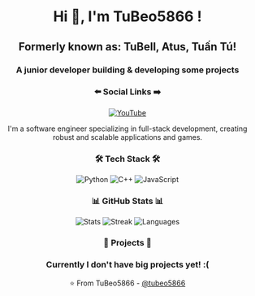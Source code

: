 <!-- Introduction -->
<h1 align="center">Hi 👋, I'm TuBeo5866 !</h1>
<h2 align="center">Formerly known as: TuBell, Atus, Tuấn Tú!</h2>
<h3 align="center">A junior developer building & developing some projects</h3>

<!-- Social Media Links -->
<h3 align="center">⬅️ Social Links ➡️</h3>
<p align="center" width: 50px;>
  <a href="https://linktr.ee/tubeo5866/" target="blank"><img align="center" alt="YouTube" /></a>
</p>

<!-- About Me -->
<p align="center">I'm a software engineer specializing in full-stack development, creating robust and scalable applications and games.</p>

<!-- Tech Stack -->
<h3 align="center">🛠 Tech Stack 🛠</h3>
<p align="center">
  <img src="https://img.icons8.com/color/48/000000/python.png" alt="Python"/>
  <img src="https://img.icons8.com/color/48/000000/c#.png" alt="C++"/>
  <img src="https://img.icons8.com/color/48/000000/javascript.png" alt="JavaScript"/>
</p>

<!-- GitHub Stats -->
<h3 align="center">📊 GitHub Stats 📊</h3>
<p align="center">
  <img src="https://github-readme-stats.vercel.app/api?username=tubeo5866&show_icons=true&theme=tokyonight" alt=" Stats" />
  <img src="https://github-readme-streak-stats.herokuapp.com/?user=tubeo5866&theme=tokyonight" alt="Streak" />
  <img src="https://github-readme-stats.vercel.app/api/top-langs/?username=tubeo5866&layout=compact&theme=tokyonight" alt="Languages" />
</p>

<!-- Projects -->
<h3 align="center">🚀 Projects 🚀</h3>
<p align="center">
  <h3 align="center">Currently I don't have big projects yet! :( </h1>
</p>

<!-- Footer -->
<p align="center">⭐️ From TuBeo5866 - <a href="https://github.com/tubeo5866">@tubeo5866</a></p>
